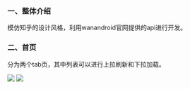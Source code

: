 ### 一、整体介绍
模仿知乎的设计风格，利用wanandroid官网提供的api进行开发。
### 二、首页
分为两个tab页，其中列表可以进行上拉刷新和下拉加载。

![](https://user-gold-cdn.xitu.io/2019/9/17/16d3cecdf159a355?w=464&h=960&f=gif&s=3963503%7CimageView2/2/w/300)
![](https://user-gold-cdn.xitu.io/2019/9/17/16d3ced0f17dec45?w=464&h=960&f=gif&s=1656236%7CimageView2/2/w/300)
